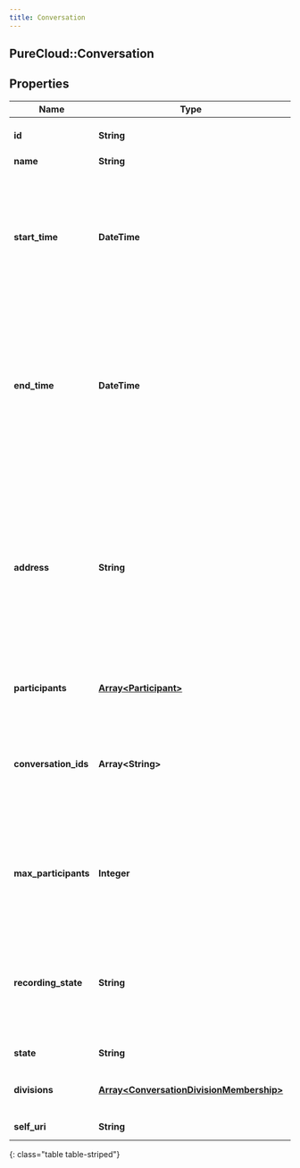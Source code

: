 ```yaml
---
title: Conversation
---
```

## PureCloud::Conversation

## Properties

|Name | Type | Description | Notes|
|------------ | ------------- | ------------- | -------------|
| **id** | **String** | The globally unique identifier for the object. | [optional] |
| **name** | **String** |  | [optional] |
| **start_time** | **DateTime** | The time when the conversation started. This will be the time when the first participant joined the conversation. Date time is represented as an ISO-8601 string. For example: yyyy-MM-ddTHH:mm:ss.SSSZ | |
| **end_time** | **DateTime** | The time when the conversation ended. This will be the time when the last participant left the conversation, or null when the conversation is still active. Date time is represented as an ISO-8601 string. For example: yyyy-MM-ddTHH:mm:ss.SSSZ | [optional] |
| **address** | **String** | The address of the conversation as seen from an external participant. For phone calls this will be the DNIS for inbound calls and the ANI for outbound calls. For other media types this will be the address of the destination participant for inbound and the address of the initiating participant for outbound. | [optional] |
| **participants** | [**Array&lt;Participant&gt;**](Participant.html) | The list of all participants in the conversation. | |
| **conversation_ids** | **Array&lt;String&gt;** | A list of conversations to merge into this conversation to create a conference. This field is null except when being used to create a conference. | [optional] |
| **max_participants** | **Integer** | If this is a conference conversation, then this field indicates the maximum number of participants allowed to participant in the conference. | [optional] |
| **recording_state** | **String** | On update, &#39;paused&#39; initiates a secure pause, &#39;active&#39; resumes any paused recordings; otherwise indicates state of conversation recording. | [optional] |
| **state** | **String** | The conversation&#39;s state | [optional] |
| **divisions** | [**Array&lt;ConversationDivisionMembership&gt;**](ConversationDivisionMembership.html) | Identifiers of divisions associated with this conversation | [optional] |
| **self_uri** | **String** | The URI for this object | [optional] |
{: class="table table-striped"}


